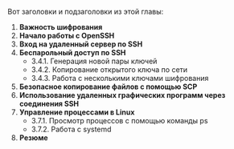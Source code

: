 Вот заголовки и подзаголовки из этой главы:

1. **Важность шифрования**
2. **Начало работы с OpenSSH**
3. **Вход на удаленный сервер по SSH**
4. **Беспарольный доступ по SSH**
   - 3.4.1. Генерация новой пары ключей
   - 3.4.2. Копирование открытого ключа по сети
   - 3.4.3. Работа с несколькими ключами шифрования
5. **Безопасное копирование файлов с помощью SCP**
6. **Использование удаленных графических программ через соединения SSH**
7. **Управление процессами в Linux**
   - 3.7.1. Просмотр процессов с помощью команды ps
   - 3.7.2. Работа с systemd
8. **Резюме**

